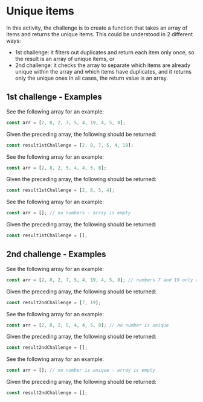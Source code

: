 # Unique items

In this activity, the challenge is to create a function that takes an array of items and returns the unique items. This could be understood in 2 different ways:

- 1st challenge: it filters out duplicates and return each item only once, so the result is an array of unique items, or
- 2nd challenge: it checks the array to separate which items are already unique within the array and which items have duplicates, and it returns only the unique ones
  In all cases, the return value is an array.

## 1st challenge - Examples

See the following array for an example:

```js
const arr = [2, 8, 2, 7, 5, 4, 19, 4, 5, 8];
```

Given the preceding array, the following should be returned:

```js
const result1stChallenge = [2, 8, 7, 5, 4, 19];
```

See the following array for an example:

```js
const arr = [2, 8, 2, 5, 4, 4, 5, 8];
```

Given the preceding array, the following should be returned:

```js
const result1stChallenge = [2, 8, 5, 4];
```

See the following array for an example:

```js
const arr = []; // no numbers - array is empty
```

Given the preceding array, the following should be returned:

```js
const result1stChallenge = [];
```

## 2nd challenge - Examples

See the following array for an example:

```js
const arr = [2, 8, 2, 7, 5, 4, 19, 4, 5, 8]; // numbers 7 and 19 only appear once
```

Given the preceding array, the following should be returned:

```js
const result2ndChallenge = [7, 19];
```

See the following array for an example:

```js
const arr = [2, 8, 2, 5, 4, 4, 5, 8]; // no number is unique
```

Given the preceding array, the following should be returned:

```js
const result2ndChallenge = [];
```

See the following array for an example:

```js
const arr = []; // no number is unique - array is empty
```

Given the preceding array, the following should be returned:

```js
const result2ndChallenge = [];
```
